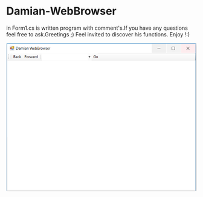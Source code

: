 # Damian-WebBrowser
in Form1.cs is written program with comment's.If you have any questions feel free to ask.Greetings ;)
Feel invited to discover his functions. Enjoy !:)

![](images/Damian%20WebBrowser.PNG)
